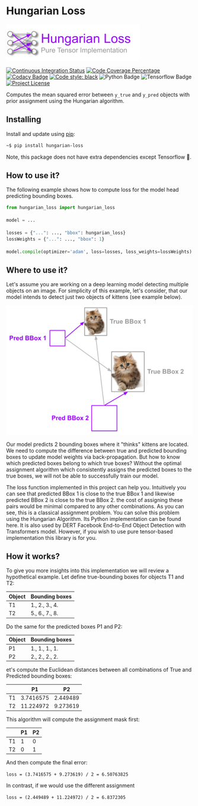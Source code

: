 # Hungarian Loss

![hungarian-loss Logo](docs/logo.png)


[![Continuous Integration Status](https://github.com/mmgalushka/hungarian-loss/workflows/CI/badge.svg)](https://github.com/mmgalushka/hungarian-loss/actions)
[![Code Coverage Percentage](https://codecov.io/gh/mmgalushka/hungarian-loss/branch/main/graphs/badge.svg)](https://codecov.io/gh/mmgalushka/hungarian-loss)
[![Codacy Badge](https://app.codacy.com/project/badge/Grade/31d756c1ee8b4b78b44fcfd77d7305ab)](https://www.codacy.com/gh/mmgalushka/hungarian-loss/dashboard?utm_source=github.com&amp;utm_medium=referral&amp;utm_content=mmgalushka/hungarian-loss&amp;utm_campaign=Badge_Grade)
[![Code style: black](https://img.shields.io/badge/code%20style-black-000000.svg)](https://github.com/psf/black)
![Python Badge](https://img.shields.io/badge/Python-%3E%3D3.6-blue)
![Tensorflow Badge](https://img.shields.io/badge/tensorflow-%3E%3D2.5.0-blue)
[![Project License](https://img.shields.io/badge/License-MIT-blue.svg)](https://github.com/mmgalushka/hungarian-loss/blob/main/LICENSE)

Computes the mean squared error between `y_true` and `y_pred` objects with prior assignment using the Hungarian algorithm.

## Installing

Install and update using [pip](https://pip.pypa.io/en/stable/quickstart/):

```bash
~$ pip install hungarian-loss
```

Note, this package does not have extra dependencies except Tensorflow :tada:.

## How to use it?

The following example shows how to compute loss for the model head predicting bounding boxes.

```Python
from hungarian_loss import hungarian_loss

model = ...

losses = {"...": ..., "bbox": hungarian_loss}
lossWeights = {"...": ..., "bbox": 1}

model.compile(optimizer='adam', loss=losses, loss_weights=lossWeights)

```

## Where to use it?

Let's assume you are working on a deep learning model detecting multiple objects on an image. For simplicity of this example, let's consider, that our model intends to detect just two objects of kittens (see example below).

![Use-case Example](docs/example.png)

Our model predicts 2 bounding boxes where it "thinks"  kittens are located. We need to compute the difference between true and predicted bounding boxes to update model weights via back-propagation. But how to know which predicted boxes belong to which true boxes? Without the optimal assignment algorithm which consistently assigns the predicted boxes to the true boxes, we will not be able to successfully train our model.

The loss function implemented in this project can help you. Intuitively you can see that predicted BBox 1 is close to the true BBox 1 and likewise predicted BBox 2 is close to the true BBox 2. the cost of assigning these pairs would be minimal compared to any other combinations. As you can see, this is a classical assignment problem. You can solve this problem using the Hungarian Algorithm. Its Python implementation can be found here. It is also used by DERT Facebook End-to-End Object Detection with Transformers model. However, if you wish to use pure tensor-based implementation this library is for you.

## How it works?

To give you more insights into this implementation we will review a hypothetical example. Let define true-bounding boxes for objects T1 and T2:

| Object | Bounding boxes |
|--------|----------------|
| T1     | 1., 2., 3., 4. |
| T2     | 5., 6., 7., 8. |

Do the same for the predicted boxes P1 and P2:

| Object | Bounding boxes |
|--------|----------------|
| P1     | 1., 1., 1., 1. |
| P2     | 2., 2., 2., 2. |

et's compute the Euclidean distances between all combinations of True and Predicted bounding boxes:

|    | P1        | P2       |
|----|-----------|----------|
| T1 | 3.7416575 | 2.449489 |
| T2 | 11.224972 | 9.273619 |

This algorithm will compute the assignment mask first:

|    | P1 | P2 |
|----|----|----|
| T1 | 1  | 0  |
| T2 | 0  | 1  |

And then compute the final error:

`loss = (3.7416575 + 9.273619) / 2 = 6.50763825`

In contrast, if we would use the different assignment

`loss = (2.449489 + 11.224972) / 2 = 6.8372305`
